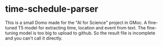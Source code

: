 # time-schedule-parser
This is a small Domo made for the "AI for Science" project in GMoc.
A fine-tuned T5 model for extracting time, location and event from text.
The fine-tuning model is too big to upload to github. So the result file is incomplete and you can't call it directly.
